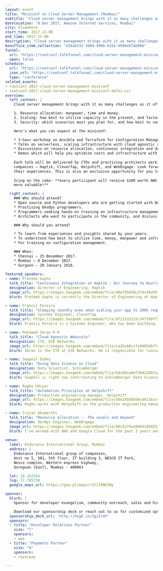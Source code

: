 ```yaml
---
layout: event
title: "Miniconf on Cloud Server Management (Mumbai)"
subtitle: "Cloud server management brings with it as many challenges as it offers conveniences"
datelocation: "8 Dec 2017, Amazon Internet Services, Mumbai"
city: Elsewhere
start_time: 2017-12-08
end_time: 2017-12-08
description: "Cloud server management brings with it as many challenges as it offers conveniences. It is time to unbundle questions on resource allocation, scaling, security, and more."
boxoffice_item_collection: "416a6332-3d84-4986-b25e-d566eb7ab066"
funnel:
  url: "https://rootconf.talkfunnel.com/cloud-server-management-miniconf-2017/"
  open: false
schedule:
  url: "https://rootconf.talkfunnel.com/cloud-server-management-miniconf-mumbai-2017/schedule"
  json_url: "https://rootconf.talkfunnel.com/cloud-server-management-miniconf-mumbai-2017/schedule/json"
  type: "conference"
related_events:
- rootconf-2017-cloud-server-management-miniconf
- rootconf-2017-cloud-server-management-miniconf-delhi-ncr
overview:
  left_content: |
    Cloud server management brings with it as many challenges as it offers conveniences. It is time to unbundle questions about:

    1. Resource allocation: manpower, time and money.
    2. Scaling: how best to utilize capacity in the present, and factors involved in planning for the future.
    3. Security: which scenarios must you plan for, and how best to secure your data, applications and systems?

    Here's what you can expect at the miniconf:

    * 3-hour workshop on Ansible and Terraform for Configuration Management on AWS, led by Ambar, Akshay and Deepak of CloudCover. 
    * Talks on serverless, scaling infrastructure with cloud agnostic approaches, CI/CD pipelines and automation principles.
    * Discussions on resource allocation, continuous integration and doing data science on cloud.
    * Demos which will help you optimize costs and infrastructure with AWS
    
    Each talk will be delivered by CTOs and practising architects working on the roadmap to scaling infrastructure in their
    companies – Haptik, CleverTap, Helpshift, and WebEngage. Look forward to real-world insights and war stories from
    their experiences. This is also an exclusive opportunity for you to network with them. 
    
    Icing on the cake- **every participant will receive $100 worth AWS credits at the end of the event. Your ticket just got
    more valuable!**

  right_content: |
    ### Who should attend?
    * Open source and Python developers who are getting started with DevOps.
    * Practising DevOps programmers.
    * Programmers seeking hands-on training on infrastructure management and virtualization.
    * Architects who want to participate in the community, and discuss their approaches.

    ### Why should you attend?

    * To learn from experiences and insights shared by your peers.
    * To understand how best to utilize time, money, manpower and infrastructural resources for your use-case.
    * For training on configuration management.

    ### When:
    * Chennai – 25 November 2017.
    * Mumbai – 8 December 2017.
    * Gurgaon – 20 January 2018.
    
featured_speakers:
- name: Prateek Gupte
  talk_title: "Continuous Integration at Haptik : Our Journey to Hourly Releases"
  designation: Director of Engineering, Haptik
  image_url: https://images.hasgeek.com/embed/file/40e795d30c374c48a59f36213a441bc7
  blurb: Prateek Gupte is currently the Director of Engineering at Haptik, India’s first conversational commerce platform. He has held engineering leadership positions at his previous startups - BYOF Studios and Code Red, and has built technology solutions for a variety of domains such as gaming, healthcare, pricing solutions and artificial intelligence.

- name: Francis Pereira
  talk_title: "Sleeping soundly even when scaling your app to 200k request/seconds"
  designation: Systems Engineer, CleverTap
  image_url: https://images.hasgeek.com/embed/file/9f21533225c347599ff31e0c02ad9096
  blurb: Francis Pereira is a Systems Engineer, who has been building, managing and scaling web infrastructure for the past eight years. From Burrp, Askme to CleverTap now. Always looking for ways to keep things simple with automation so he is not required to be around(TM)

- name: Mohamed Imran K R 
  talk_title: "Cloud Agnostic Webscale"
  designation: CTO, E2E Networks
  image_url: https://images.hasgeek.com/embed/file/ca35eb8cc7e0405db7f4dad8ca7b5cfa
  blurb: Imran is the CTO at E2E Networks. He is responsible for running the cloud operations. He's a firm believer in Free and open source software.  

- name: Swapnil Dubey
  talk_title: "Doing Data Science on Cloud"
  designation: Data Scientist, Schlumberger
  image_url: https://images.hasgeek.com/embed/file/b4c6b1a0ef38422097a24f05eb6bf898
  blurb: Swapnil is right now contributing to Schlumberger Data Science team applying analytics in field of Oil and Natural Gas.Prior to this he was part of Snapdeal Realtime Analytics team as Lead Enginner. Swapnil in the past has worked as Cloudera Trainer.He belives in learning and sharing his learning across the community.A frequent speaker in meetups and active presenter in conferences. With more than 8+ years of experience, Swapnil has contributed in Domains of BFSI,Ad Serving and eCommerce with Hadoop,Spark and GCP as primary tech stack.

- name: Raghu Udiyar
  talk_title: "Automation Principles at Helpshift"
  designation: Production engineering manager, Helpshift
  image_url: https://images.hasgeek.com/embed/file/50e29508450c4613b1c4c6b101383b57
  blurb: Raghu works with Helpshift as the production engineering manager. He leads a team responsible for the Helpshift infrastructure; doing Operations, Systems Architecture, Performance engineering, etc

- name: Srujan Akumarthi
  talk_title: "Resource allocation -- The usuals and beyond"
  designation: DevOps Engineer, WebEngage
  image_url: https://images.hasgeek.com/embed/file/90c5275ee96841d0925213c535577f30
  blurb: I’ve worked with AWS and Google Cloud for the past 3 years and developed various strategies, to minimise manual interruption on managing cloud infrastructure. WebEngage, where I currently work, handles communication and engagement of > 45 million users. Having this scale on several microservices and calculating how much each micro-service is costing us, to find out ROI, made me experienced in understanding the requirements and nearly automate the resource allocation.
  
venue:
  label: Endurance International Group, Mumbai
  address: |
    Endurance International group of companies,
    Unit no 5, 501, 5th floor, IT building 3, NESCO IT Park, 
    Nesco complex, Western express highway, 
    Goregoan (East), Mumbai - 400063

  lat: 19.152354
  lng: 72.785730
  google_maps_url: https://goo.gl/maps/rS7J76NE5Ny

sponsor:
  blurb: |
    Sponsor for developer evangelism, community outreach, sales and hiring.

    Download our sponsorship deck or reach out to us for customized options at [info@hasgeek.com](mailto:info@hasgeek.com)
  sponsorship_deck_url: 'http://hsgk.in/2gJIrmY'
  sponsors:
  - title: "Developer Relations Partner"
    size: "l"
    sponsors:
    - aws
  - title: "Payments Partner"
    size: "m"
    sponsors:
    - razorpay    

---
```

